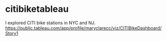 # citibiketableau

I explored CITI bike stations in NYC and NJ. https://public.tableau.com/app/profile/maryclarecc/viz/CITIBikeDashboard/Story1
